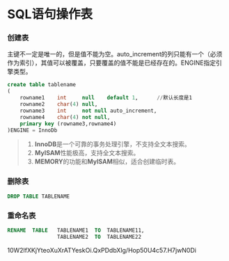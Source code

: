 # SQL语句操作表

### 创建表

主键不一定是唯一的，但是值不能为空。auto_increment的列只能有一个（必须作为索引），其值可以被覆盖，只要覆盖的值不能是已经存在的。ENGINE指定引擎类型。

```sql
create table tablename
(
	rowname1	int		null	default 1,		//默认长度是1
	rowname2	char(4)	null,
	rowname3	int		not null auto_increment,
	rowname4	char(4)	not null,
	primary key (rowname3,rowname4)
)ENGINE = InnoDb	
```

> 1. **InnoDB**是一个可靠的事务处理引擎，不支持全文本搜索。
> 2. **MyISAM**性能极高，支持全文本搜索。
> 3. **MEMORY**的功能和**MyISAM**相似，适合创建临时表。

### 删除表

```sql
DROP TABLE TABLENAME
```

### 重命名表

```sql
RENAME	TABLE	TABLENAME1	TO	TABLENAME11,
				TABLENAME2	TO	TABLENAME22
```

$10$W2lfXKjYteoXuXrATYeskOi.QxPDdbXlg/Hop50U4c57.H7jwN0Di

